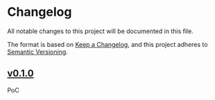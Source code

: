 # Changelog
All notable changes to this project will be documented in this file.

The format is based on [Keep a Changelog](https://keepachangelog.com/en/1.0.0/),
and this project adheres to [Semantic Versioning](https://semver.org/spec/v2.0.0.html).

<!-- ## [Unreleased] -->

## [v0.1.0] 
PoC

[unreleased]: https://github.com/ModProg/htmx/compare/v0.1.0...HEAD
[v0.1.0]: https://github.com/ModProg/htmx/tree/v0.1.0
